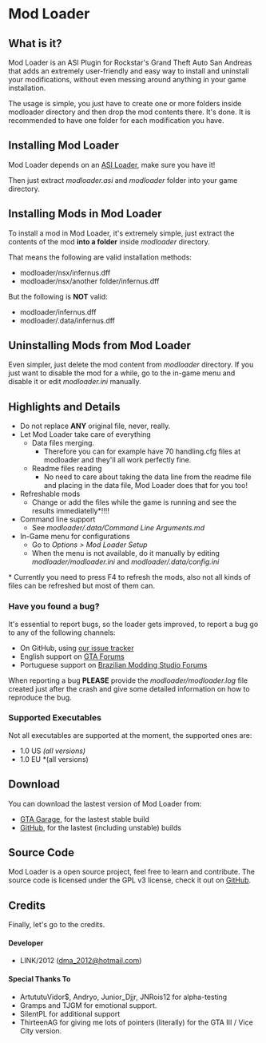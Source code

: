 Mod Loader
==================

## What is it?

Mod Loader is an ASI Plugin for Rockstar's Grand Theft Auto San Andreas that adds an extremely user-friendly and easy way to install and uninstall your modifications, without even messing around anything in your game installation.

The usage is simple, you just have to create one or more folders inside modloader directory and then drop the mod contents there. It's done.
It is recommended to have one folder for each modification you have.

## Installing Mod Loader

Mod Loader depends on an [ASI Loader](http://www.gtagarage.com/mods/show.php?id=21709), make sure you have it!

Then just extract *modloader.asi* and *modloader* folder into your game directory.

## Installing Mods in Mod Loader

To install a mod in Mod Loader, it's extremely simple, just extract the contents of the mod **into a folder** inside *modloader* directory.

That means the following are valid installation methods:

 + modloader/nsx/infernus.dff
 + modloader/nsx/another folder/infernus.dff

But the following is **NOT** valid:

 - modloader/infernus.dff 
 - modloader/.data/infernus.dff


## Uninstalling Mods from Mod Loader

Even simpler, just delete the mod content from *modloader* directory.
If you just want to disable the mod for a while, go to the in-game menu and disable it or edit *modloader.ini* manually. 

## Highlights and Details

- Do not replace **ANY** original file, never, really.
- Let Mod Loader take care of everything
    + Data files merging.
        * Therefore you can for example have 70 handling.cfg files at modloader and they'll all work perfectly fine.
    + Readme files reading
        * No need to care about taking the data line from the readme file and placing in the data file, Mod Loader does that for you too!
- Refreshable mods
    + Change or add the files while the game is running and see the results immediatelly*!!!!
- Command line support
    + See *modloader/.data/Command Line Arguments.md*
- In-Game menu for configurations
    + Go to *Options > Mod Loader Setup*
    + When the menu is not available, do it manually by editing *modloader/modloader.ini* and *modloader/.data/config.ini*

\* Currently you need to press F4 to refresh the mods, also not all kinds of files can be refreshed but most of them can.


### Have you found a bug?

It's essential to report bugs, so the loader gets improved, to report a bug go to any of the following channels:

 * On GitHub, using [our issue tracker](https://github.com/thelink2012/sa-modloader/issues)
 * English support on [GTA Forums](http://gtaforums.com/topic/669520-sarel-mod-loader/)
 * Portuguese support on [Brazilian Modding Studio Forums](http://brmodstudio.forumeiros.com/t3591-mod-loader-topico-oficial)

When reporting a bug **PLEASE** provide the *modloader/modloader.log* file created just after the crash and give some detailed information on how to reproduce the bug.

### Supported Executables

Not all executables are supported at the moment, the supported ones are:

 + 1.0 US *(all versions)*
 + 1.0 EU *(all versions)

## Download

You can download the lastest version of Mod Loader from:

 * [GTA Garage](http://www.gtagarage.com/mods/show.php?id=25377), for the lastest stable build
 * [GitHub](https://github.com/thelink2012/modloader/releases), for the lastest (including unstable) builds

## Source Code

Mod Loader is a open source project, feel free to learn and contribute.
The source code is licensed under the GPL v3 license, check it out on [GitHub](https://github.com/thelink2012/modloader/).

## Credits

Finally, let's go to the credits.

#### Developer
  * LINK/2012 (<dma_2012@hotmail.com>)

#### Special Thanks To
  * ArtututuVidor$, Andryo, Junior_Djjr, JNRois12 for alpha-testing
  * Gramps and TJGM for emotional support.
  * SilentPL for additional support
  * ThirteenAG for giving me lots of pointers (literally) for the GTA III / Vice City version.
